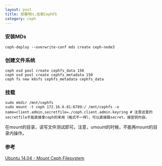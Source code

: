 ```yaml
---
layout: post
title: 部署MDs,挂载CephFS
category: ceph
---
```


### 安装MDs
```
ceph-deploy --overwrite-conf mds create ceph-node3
```

### 创建文件系统
```
ceph osd pool create cephfs_data 150
ceph osd pool create cephfs_metadata 150
ceph fs new k8sfs cephfs_metadata cephfs_data
```

### 挂载
```
sudo mkdir /mnt/cephfs
sudo mount -t ceph 172.16.6.81:6789:/ /mnt/cephfs -o name=client.admin,secretfile=./ceph.client.admin.keyring # 注意这里的secretfile不能直接拿ceph的来用（格式不一样），可以直接跟secret，接密钥内容。
```


在mount的目录，读写文件测试即可。注意，umount的时候，不能再mount的目录内操作。

### 参考
[Ubuntu 14.04 - Mount Ceph Filesystem](http://blog.programster.org/ubuntu-14-04-mount-ceph-filesystem/)



